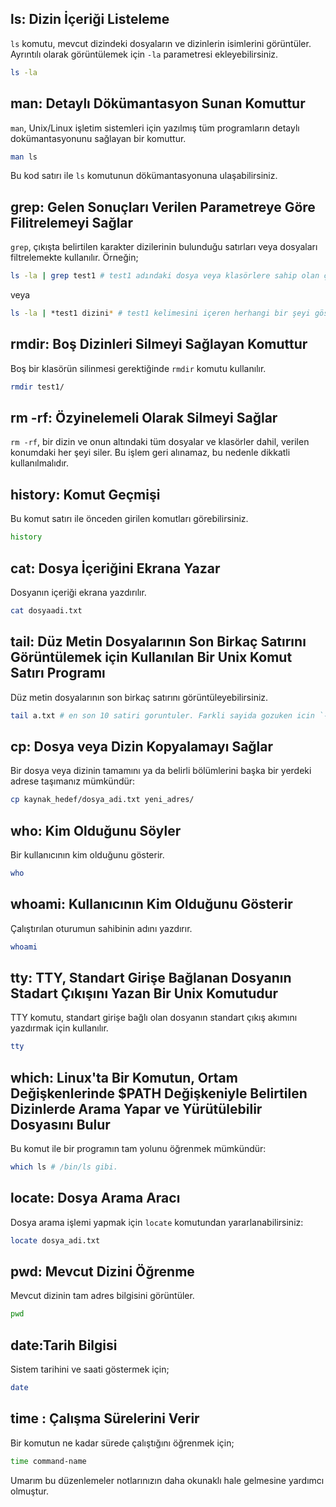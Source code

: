 ## ls: Dizin İçeriği Listeleme

`ls` komutu, mevcut dizindeki dosyaların ve dizinlerin isimlerini görüntüler. Ayrıntılı olarak görüntülemek için `-la` parametresi ekleyebilirsiniz.

```sh
ls -la
```

## man: Detaylı Dökümantasyon Sunan Komuttur

 `man`, Unix/Linux işletim sistemleri için yazılmış tüm programların detaylı dokümantasyonunu sağlayan bir komuttur.

 ```sh
 man ls
 ```

Bu kod satırı ile `ls` komutunun dökümantasyonuna ulaşabilirsiniz.

## grep: Gelen Sonuçları Verilen Parametreye Göre Filitrelemeyi Sağlar 

`grep`, çıkışta belirtilen karakter dizilerinin bulunduğu satırları veya dosyaları filtrelemekte kullanılır. Örneğin;

```sh
ls -la | grep test1 # test1 adındaki dosya veya klasörlere sahip olan çıkışları filtreleyecektir.
```
veya 
```sh 
ls -la | *test1 dizini* # test1 kelimesini içeren herhangi bir şeyi göstermek için *
```

## rmdir: Boş Dizinleri Silmeyi Sağlayan Komuttur 

Boş bir klasörün silinmesi gerektiğinde `rmdir` komutu kullanılır.

```sh
rmdir test1/
```

## rm -rf: Özyinelemeli Olarak Silmeyi Sağlar 

`rm -rf`, bir dizin ve onun altındaki tüm dosyalar ve klasörler dahil, verilen konumdaki her şeyi siler. Bu işlem geri alınamaz, bu nedenle dikkatli kullanılmalıdır.

## history: Komut Geçmişi

Bu komut satırı ile önceden girilen komutları görebilirsiniz.
```sh
history 
```

## cat: Dosya İçeriğini Ekrana Yazar

Dosyanın içeriği ekrana yazdırılır.
```sh
cat dosyaadi.txt 
```

## tail: Düz Metin Dosyalarının Son Birkaç Satırını Görüntülemek için Kullanılan Bir Unix Komut Satırı Programı
 
Düz metin dosyalarının son birkaç satırını görüntüleyebilirsiniz.

```sh 
tail a.txt # en son 10 satiri goruntuler. Farkli sayida gozuken icin `-n` parametresinden yararlanabilirsiniz; ornegin `tail -n 20 a.txt`.
```
  
 ## cp: Dosya veya Dizin Kopyalamayı Sağlar
 
Bir dosya veya dizinin tamamını ya da belirli bölümlerini başka bir yerdeki adrese taşımanız mümkündür:

 ```sh
 cp kaynak_hedef/dosya_adi.txt yeni_adres/
 ```

## who: Kim Olduğunu Söyler

Bir kullanıcının kim olduğunu gösterir.

```sh
who 
```
 
## whoami: Kullanıcının Kim Olduğunu Gösterir
 
Çalıştırılan oturumun sahibinin adını yazdırır.

```sh
whoami 
```

## tty: TTY, Standart Girişe Bağlanan Dosyanın Stadart Çıkışını Yazan Bir Unix Komutudur 

TTY komutu, standart girişe bağlı olan dosyanın standart çıkış akımını yazdırmak için kullanılır. 

```sh
tty
```

## which: Linux'ta Bir Komutun, Ortam Değişkenlerinde $PATH Değişkeniyle Belirtilen Dizinlerde Arama Yapar ve Yürütülebilir Dosyasını Bulur 

Bu komut ile bir programın tam yolunu öğrenmek mümkündür:

```sh
which ls # /bin/ls gibi.
```

 ## locate: Dosya Arama Aracı 
 
Dosya arama işlemi yapmak için `locate` komutundan yararlanabilirsiniz:

 ```sh
 locate dosya_adi.txt 
 ```
  
 ## pwd: Mevcut Dizini Öğrenme
 
Mevcut dizinin tam adres bilgisini görüntüler.  

 ```sh
 pwd 
 ```
  
  ## date:Tarih Bilgisi
  
Sistem tarihini ve saati göstermek için;

  ```sh   
date  
   ```

## time : Çalışma Sürelerini Verir

Bir komutun ne kadar sürede çalıştığını öğrenmek için;

```sh
time command-name 
```

Umarım bu düzenlemeler notlarınızın daha okunaklı hale gelmesine yardımcı olmuştur.
